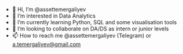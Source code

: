 - 👋 Hi, I’m @assettemergaliyev
- 👀 I’m interested in Data Analytics
- 🌱 I’m currently learning Python, SQL and some visualisation tools
- 💞️ I’m looking to collaborate on DA/DS as intern or junior levels
- 📫 How to reach me @assettemergaliyev (Telegram) or a.temergaliyev@gmail.com

<!---
assettemergaliyev/assettemergaliyev is a ✨ special ✨ repository because its `README.md` (this file) appears on your GitHub profile.
You can click the Preview link to take a look at your changes.
--->
